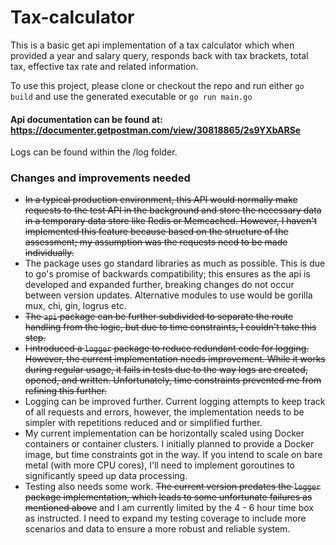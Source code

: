 # Tax-calculator

This is a basic get api implementation of a tax calculator which when provided a year and salary query, responds back with tax brackets, total tax, effective tax rate and related information.


To use this project, please clone or checkout the repo and run either `go build` and use the generated executable or `go run main.go`

#### Api documentation can be found at: https://documenter.getpostman.com/view/30818865/2s9YXbARSe

Logs can be found within the /log folder.

### Changes and improvements needed

- ~~In a typical production environment, this API would normally make requests to the test API in the background and store the necessary data in a temporary data store like Redis or Memcached. However, I haven't implemented this feature because based on the structure of the assessment; my assumption was the requests need to be made individually.~~
- The package uses go standard libraries as much as possible. This is due to go's promise of backwards compatibility; this ensures as the api is developed and expanded further, breaking changes do not occur between version updates. Alternative modules to use would be gorilla mux, chi, gin, logrus etc.
- ~~The `api` package can be further subdivided to separate the route handling from the logic, but due to time constraints, I couldn't take this step.~~
- ~~I introduced a `logger` package to reduce redundant code for logging. However, the current implementation needs improvement. While it works during regular usage, it fails in tests due to the way logs are created, opened, and written. Unfortunately, time constraints prevented me from refining this further.~~
- Logging can be improved further. Current logging attempts to keep track of all requests and errors, however, the implementation needs to be simpler with repetitions reduced and or simplified further.
- My current implementation can be horizontally scaled using Docker containers or container clusters. I initially planned to provide a Docker image, but time constraints got in the way. If you intend to scale on bare metal (with more CPU cores), I'll need to implement goroutines to significantly speed up data processing.
- Testing also needs some work. ~~The current version predates the `logger` package implementation, which leads to some unfortunate failures as mentioned above~~ and I am currently limited by the 4 - 6 hour time box as instructed. I need to expand my testing coverage to include more scenarios and data to ensure a more robust and reliable system.